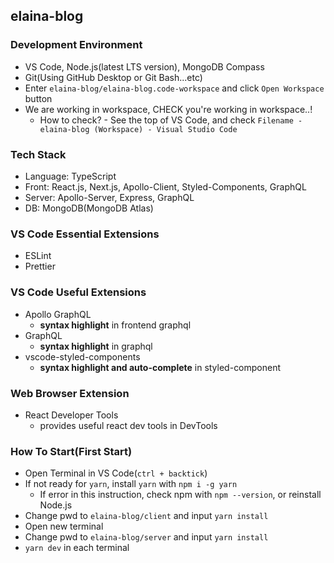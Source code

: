 ## elaina-blog

### Development Environment

- VS Code, Node.js(latest LTS version), MongoDB Compass
- Git(Using GitHub Desktop or Git Bash...etc)
- Enter `elaina-blog/elaina-blog.code-workspace` and click `Open Workspace` button
- We are working in workspace, CHECK you're working in workspace..!
  - How to check? - See the top of VS Code, and check `Filename - elaina-blog (Workspace) - Visual Studio Code`

### Tech Stack

- Language: TypeScript
- Front: React.js, Next.js, Apollo-Client, Styled-Components, GraphQL
- Server: Apollo-Server, Express, GraphQL
- DB: MongoDB(MongoDB Atlas)

### VS Code Essential Extensions

- ESLint
- Prettier

### VS Code Useful Extensions

- Apollo GraphQL
  - **syntax highlight** in frontend graphql
- GraphQL
  - **syntax highlight** in graphql
- vscode-styled-components
  - **syntax highlight and auto-complete** in styled-component

### Web Browser Extension

- React Developer Tools
  - provides useful react dev tools in DevTools

### How To Start(First Start)

- Open Terminal in VS Code(`ctrl + backtick`)
- If not ready for `yarn`, install `yarn` with `npm i -g yarn`
  - If error in this instruction, check npm with `npm --version`, or reinstall Node.js
- Change pwd to `elaina-blog/client` and input `yarn install`
- Open new terminal
- Change pwd to `elaina-blog/server` and input `yarn install`
- `yarn dev` in each terminal
